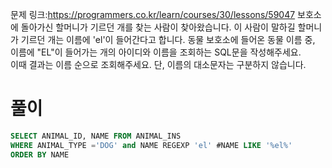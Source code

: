 문제 링크:https://programmers.co.kr/learn/courses/30/lessons/59047
보호소에 돌아가신 할머니가 기르던 개를 찾는 사람이 찾아왔습니다. 이 사람이 말하길 할머니가 기르던 개는 이름에 'el'이 들어간다고 합니다. 동물 보호소에 들어온 동물 이름 중, 이름에 "EL"이 들어가는 개의 아이디와 이름을 조회하는 SQL문을 작성해주세요.  
이때 결과는 이름 순으로 조회해주세요. 단, 이름의 대소문자는 구분하지 않습니다.  
# 풀이

```sql
SELECT ANIMAL_ID, NAME FROM ANIMAL_INS 
WHERE ANIMAL_TYPE ='DOG' and NAME REGEXP 'el' #NAME LIKE '%el%'
ORDER BY NAME
```
